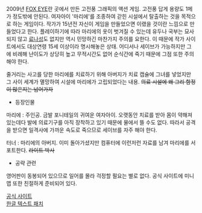 2009년 [FOX EYE](FOX%20EYE.md)란 곳에서 만든 고전풍 그래픽의 액션 게임. 고전풍 답게 용량도 1메가 정도밖에
안된다. 여자아이 '마리에'를 조종하여 갇힌 시설에서 탈출하는 것을 목적으로 하는 게임이다. 작가가 15년전 자신이 게임을 만들었으면 이랬을
것이란 느낌으로 만들었다고 한다. 플레이하기에 따라 마리에의 옷이 벗겨질 수 있는데 유두나 국부는 묘사되지 않고
[료나성](%EB%A3%8C%EB%82%98.md)도 없지만 역시 민망하긴 마찬가지 주의를 요한다. 이 때문에 작가 사이트에서도
대상연령 15세 이상이라 명시해놓은 상태. 어디서나 세이브가 가능하지만 그에 비례해 난이도가 상당히 높고 무적시간도 없어 순식간에 죽기
때문에 그점 또한 주의해야 한다.

줄거리는 사고를 당한 마리에를 치료하기 위해 아버지가 치료 캡슐에 그녀를 넣었지만 그 사이 세계가 멸망하여 시설에 마리에가 고립되었다는
내용. <del>의료 시설에 왜 그리 함정이 많은지는 넘어가자</del>

  * 등장인물   
  
마리에 : 주인공. 금발 포니테일의 귀여운 여자아이. 오랫동안 치료를 받아 몸이 약해져 있는데다 발에 의료기구를 아직 장착하고 있기 때문에
물에서 뜰 수도 없다. 따라서 공격을 받으면 일격사에 가까운 속도로 죽으므로 세이브를 자주 해야 한다.  
  
터너 : 마리에의 아버지. 이미 돌아가셨지만 컴퓨터에 이런저런 자료를 남겨 마리에를 서포트한다. <del>라이트 박사</del>  

  * 공략 관련  

영어판이 동봉되어 있으므로 일어를 몰라 걱정할 필요는 별로 없다. 공식 사이트에 미니맵 또한 친절하게 준비되어 있다.

[공식 사이트](http://www.foxeye.squares.net/product/holdover/index.htm)  
[한글 텍스트 패치](http://dl2094.blog.me/150067183615)

